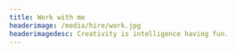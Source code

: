 ```yaml
---
title: Work with me
headerimage: /media/hire/work.jpg
headerimagedesc: Creativity is intelligence having fun.
---
```


